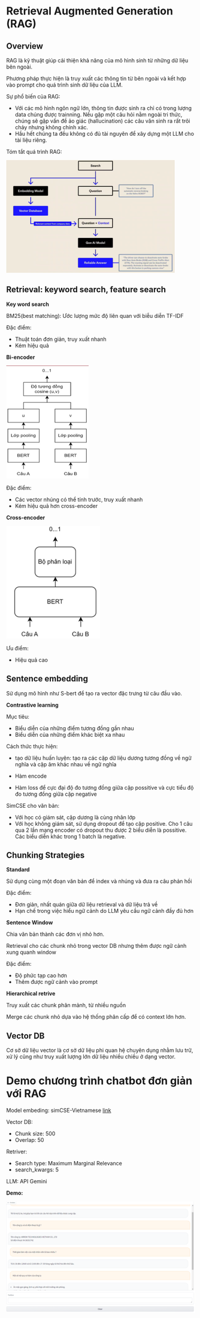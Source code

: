 # Retrieval Augmented Generation (RAG)
## Overview
 RAG là kỹ thuật giúp cải thiện khả năng của mô hình sinh từ những dữ liệu bên ngoài.

 Phương pháp thực hiện là truy xuất các thông tin từ bên ngoài và kết hợp vào prompt cho quá trình sinh dữ liệu của LLM.

 Sự phổ biến của RAG:
 - Với các mô hình ngôn ngữ lớn, thông tin được sinh ra chỉ có trong lượng data chúng được trainning. Nếu gặp một câu hỏi nằm ngoài tri thức, chúng sẽ gặp vấn đề ảo giác (hallucination) các câu văn sinh ra rất trôi chảy nhưng không chính xác.
 - Hầu hết chúng ta đều không có đủ tài nguyên để xây dựng một LLM cho tài liệu riêng.

 Tóm tắt quá trình RAG:

<img src="image.png" alt="" width="450" height="300">

 ## Retrieval: keyword search, feature search 

 **Key word search**

 BM25(best matching): Ước lượng mức độ liên quan với biễu diễn TF-IDF

Đặc điểm:
- Thuật toán đơn giản, truy xuất nhanh
- Kém hiệu quả

**Bi-encoder**

<img src="image-1.png" alt="" width="220" height="300">

Đặc điểm:
- Các vector nhúng có thể tính trước, truy xuất nhanh
- Kém hiệu quả hơn cross-encoder

**Cross-encoder**

<img src="image-2.png" alt="" width="250" height="300">

Ưu điểm:
- Hiệu quả cao

## Sentence embedding

Sử dụng mô hình như S-bert để tạo ra vector đặc trưng từ câu đầu vào.

**Contrastive learning**

Mục tiêu: 
- Biểu diễn của những điểm tương đồng gần nhau
- Biểu diễn của những điểm khác biệt xa nhau

Cách thức thực hiện:
- tạo dữ liệu huấn luyện: tạo ra các cặp dữ liệu dương tương đồng về ngữ nghĩa và cặp âm khác nhau về ngữ nghĩa

- Hàm encode 

- Hàm loss để cực đại độ đo tương đồng giữa cặp possitive và cực tiểu độ đo tương đồng giữa cặp negative

SimCSE cho văn bản:
- Với học có giám sát, cặp dương là cùng nhãn lớp
- Với học không giám sát, sử dụng dropout để tạo cặp positive. Cho 1 câu qua 2 lần mạng encoder có dropout thu được 2 biểu diễn là possitive. Các biểu diễn khác trong 1 batch là negative.

## Chunking Strategies

**Standard**

Sử dụng cùng một đoạn văn bản để index và nhúng và đưa ra câu phản hồi

Đặc điểm:
- Đơn giản, nhất quán giữa dữ liệu retrieval và dữ liệu trả về
- Hạn chế trong việc hiểu ngữ cảnh do LLM yêu cầu ngữ cảnh đầy đủ hơn

**Sentence Window**

Chia văn bản thành các đơn vị nhỏ hơn.

Retrieval cho các chunk nhỏ trong vector DB nhưng thêm được ngữ cảnh xung quanh window 

Đặc điểm:
- Độ phức tạp cao hơn
- Thêm được ngữ cảnh vào prompt 

**Hierarchical retrive**

Truy xuất các chunk phân mảnh, từ nhiều nguồn

Merge các chunk nhỏ dựa vào hệ thống phân cấp để có context lớn hơn.

## Vector DB

Cơ sở dữ liệu vector là cơ sở dữ liệu phi quan hệ chuyên dụng nhằm lưu trữ, xử lý cũng như truy xuất lượng lớn dữ liệu nhiều chiều ở dạng vector.

# Demo chương trình chatbot đơn giản với RAG

Model embeding: simCSE-Vietnamese [link](https://huggingface.co/VoVanPhuc/sup-SimCSE-VietNamese-phobert-base)

Vector DB:
* Chunk size: 500
* Overlap: 50

Retriver: 
* Search type: Maximum Marginal Relevance
* search_kwargs: 5

LLM: API Gemini

**Demo:**

![alt text](image-3.png)
